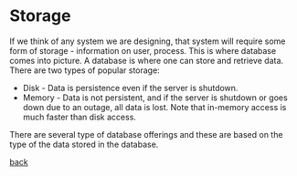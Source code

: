 # Storage
If we think of any system we are designing, that system will require some form of storage - information on user, process. This is where database comes into picture. A database is where one can store and retrieve data. There are two types of popular storage:
- Disk - Data is persistence even if the server is shutdown.
- Memory - Data is not persistent, and if the server is shutdown or goes down due to an outage, all data is lost. Note that in-memory access is much faster than disk access.

There are several type of database offerings and these are based on the type of the data stored in the database.

[back](../SystemDesign.md)